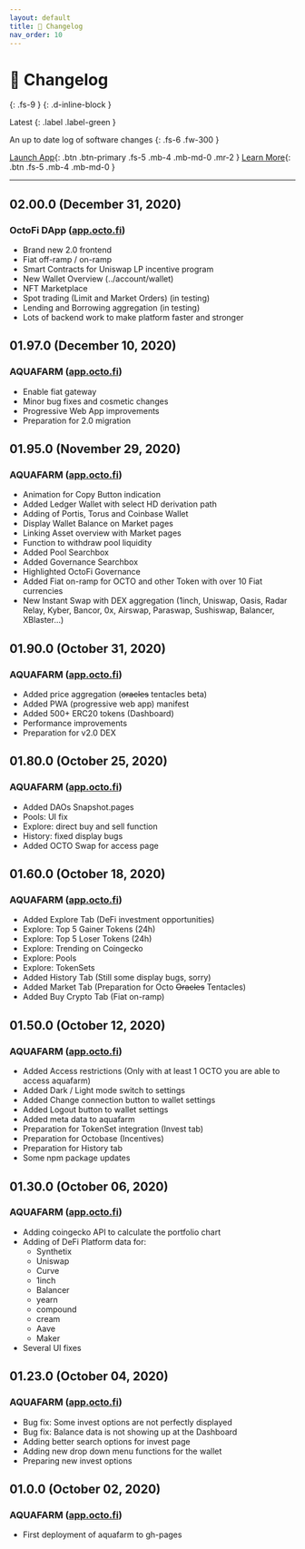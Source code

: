 ```yaml
---
layout: default
title: 📒 Changelog
nav_order: 10
---
```


# 📒 Changelog
{: .fs-9 }
{: .d-inline-block }

Latest
{: .label .label-green }

An up to date log of software changes
{: .fs-6 .fw-300 }


[Launch App](https://app.octo.fi){: .btn .btn-primary .fs-5 .mb-4 .mb-md-0 .mr-2 } [Learn More](/docs/aquarium){: .btn .fs-5 .mb-4 .mb-md-0 }

---

## 02.00.0 (December 31, 2020)

### OctoFi DApp ([app.octo.fi](https://app.octo.fi))

- Brand new 2.0 frontend
- Fiat off-ramp / on-ramp
- Smart Contracts for Uniswap LP incentive program
- New Wallet Overview (../account/wallet)
- NFT Marketplace
- Spot trading (Limit and Market Orders) (in testing)
- Lending and Borrowing aggregation (in testing)
- Lots of backend work to make platform faster and stronger

## 01.97.0 (December 10, 2020)

### AQUAFARM ([app.octo.fi](https://app.octo.fi))

- Enable fiat gateway
- Minor bug fixes and cosmetic changes
- Progressive Web App improvements
- Preparation for 2.0 migration

## 01.95.0 (November 29, 2020)

### AQUAFARM ([app.octo.fi](https://app.octo.fi))

- Animation for Copy Button indication
- Added Ledger Wallet with select HD derivation path
- Adding of Portis, Torus and Coinbase Wallet 
- Display Wallet Balance on Market pages
- Linking Asset overview with Market pages
- Function to withdraw pool liquidity 
- Added Pool Searchbox
- Added Governance Searchbox
- Highlighted OctoFi Governance 
- Added Fiat on-ramp for OCTO and other Token with over 10 Fiat currencies 
- New Instant Swap with DEX aggregation (1inch, Uniswap, Oasis, Radar Relay, Kyber, Bancor, 0x, Airswap, Paraswap, Sushiswap, Balancer, XBlaster…)

## 01.90.0 (October 31, 2020)

### AQUAFARM ([app.octo.fi](https://app.octo.fi))

- Added price aggregation (<s>oracles</s> tentacles beta)
- Added PWA (progressive web app) manifest
- Added 500+ ERC20 tokens (Dashboard)
- Performance improvements 
- Preparation for v2.0 DEX

## 01.80.0 (October 25, 2020)

### AQUAFARM ([app.octo.fi](https://app.octo.fi))

- Added DAOs Snapshot.pages
- Pools: UI fix
- Explore: direct buy and sell function 
- History: fixed display bugs
- Added OCTO Swap for access page 

## 01.60.0 (October 18, 2020)

### AQUAFARM ([app.octo.fi](https://app.octo.fi))

- Added Explore Tab (DeFi investment opportunities)
- Explore: Top 5 Gainer Tokens (24h)
- Explore: Top 5 Loser Tokens (24h)
- Explore: Trending on Coingecko
- Explore: Pools
- Explore: TokenSets
- Added History Tab (Still some display bugs, sorry)
- Added Market Tab (Preparation for Octo <s>Oracles</s> Tentacles)
- Added Buy Crypto Tab (Fiat on-ramp)

## 01.50.0 (October 12, 2020)

### AQUAFARM ([app.octo.fi](https://app.octo.fi))

- Added Access restrictions (Only with at least 1 OCTO you are able to access aquafarm)
- Added Dark / Light mode switch to settings
- Added Change connection button to wallet settings
- Added Logout button to wallet settings
- Added meta data to aquafarm
- Preparation for TokenSet integration (Invest tab)
- Preparation for Octobase (Incentives)
- Preparation for History tab
- Some npm package updates

## 01.30.0 (October 06, 2020)

### AQUAFARM ([app.octo.fi](https://app.octo.fi))

* Adding coingecko API to calculate the portfolio chart 
* Adding of DeFi Platform data for: 
	- Synthetix
	- Uniswap
	- Curve
	- 1inch 
	- Balancer 
	- yearn
	- compound
	- cream
	- Aave
	- Maker
* Several UI fixes 

## 01.23.0 (October 04, 2020)

### AQUAFARM ([app.octo.fi](https://app.octo.fi))

* Bug fix: Some invest options are not perfectly displayed
* Bug fix: Balance data is not showing up at the Dashboard 
* Adding better search options for invest page
* Adding new drop down menu functions for the wallet
* Preparing new invest options 

## 01.0.0 (October 02, 2020)

### AQUAFARM ([app.octo.fi](https://app.octo.fi))

* First deployment of aquafarm to gh-pages
